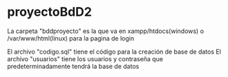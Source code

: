 # proyectoBdD2
La carpeta "bddproyecto" es la que va en xampp/htdocs(windows) o /var/www/html(linux) para la pagina de login

El archivo "codigo.sql" tiene el código para la creación de base de datos
El archivo "usuarios" tiene los usuarios y contraseña que predeterminadamente tendrá la base de datos
